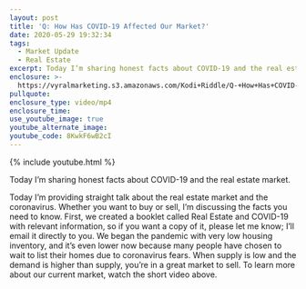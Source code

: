 ```yaml
---
layout: post
title: 'Q: How Has COVID-19 Affected Our Market?'
date: 2020-05-29 19:32:34
tags:
  - Market Update
  - Real Estate
excerpt: Today I’m sharing honest facts about COVID-19 and the real estate market.
enclosure: >-
  https://vyralmarketing.s3.amazonaws.com/Kodi+Riddle/Q-+How+Has+COVID-19+Affected+Our+Market_.mp4
pullquote:
enclosure_type: video/mp4
enclosure_time:
use_youtube_image: true
youtube_alternate_image:
youtube_code: 8KwkF6wB2cI
---
```


{% include youtube.html %}

Today I’m sharing honest facts about COVID-19 and the real estate market.

Today I’m providing straight talk about the real estate market and the coronavirus. Whether you want to buy or sell, I’m discussing the facts you need to know. First, we created a booklet called Real Estate and COVID-19 with relevant information, so if you want a copy of it, please let me know; I’ll email it directly to you. We began the pandemic with very low housing inventory, and it’s even lower now because many people have chosen to wait to list their homes due to coronavirus fears. When supply is low and the demand is higher than supply, you’re in a great market to sell. To learn more about our current market, watch the short video above.